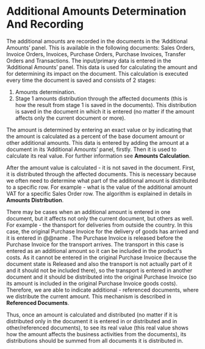 # Additional Amounts Determination And Recording
The additional amounts are recorded in the documents in the ‘Additional Amounts’ panel. This is available in the following documents: Sales Orders, Invoice Orders, Invoices, Purchase Orders, Purchase Invoices, Transfer Orders and Transactions. The input/primary data is entered in the ‘Additional Amounts’ panel. This data is used for calculating the amount and for determining its impact on the document. This calculation is executed every time the document is saved and consists of 2 stages:

1. Amounts determination.
2. Stage 1 amounts distribution through the affected documents (this is how the result from stage 1 is saved in the documents). This distribution is saved in the document in which it is entered (no matter if the amount affects only the current document or more).
  
The amount is determined by entering an exact value or by indicating that the amount is calculated as a percent of the base document amount or other additional amounts. This data is entered by adding the amount at a document in its ‘Additional Amounts’ panel, firstly. Then it is used to calculate its real value. For further information see **Amounts Calculation**.
  
After the amount value is calculated - it is not saved in the document. First, it is distributed through the affected documents. This is necessary because we often need to determine what part of the additional amount is distributed to a specific row. For example - what is the value of the additional amount VAT for a specific Sales Order row. The algorithm is explained in details in **Amounts Distribution**.

  There may be cases when an additional amount is entered in one document, but it affects not only the current document, but others as well. For example - the thansport for deliveries from outside the country. In this case, the original Purchase Invoice for the delivery of goods has arrived and it is entered in @@name . The Purchase Invoice is released before the Purchase Invoice for the transport arrives. The transport in this case is entered as an additional amount so it can be included in the product's costs. As it cannot be entered in the original Purchase Invoice (because the document state is Released and also the transport is not actually part of it and it should not be included there), so the transport is entered in another document and it should be distributed into the original Purchase Invoice (so its amount is included in the original Purchase Invoice goods costs). Therefore, we are able to indicate additional - referenced documents, where we distribute the current amount. This mechanism is described in **Referenced Documents**.

Thus, once an amount is calculated and distributed (no matter if it is distributed only in the document it is entered in or distributed and in other/referenced documents), to see its real value (this real value shows how the amount affects the business activities from the documents), its distributions should be summed from all documents it is distributed in.

